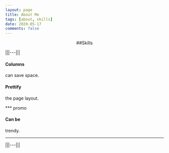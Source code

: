 ```yaml
---
layout: page
title: About Me
tags: [about, skills]
date: 2020-05-17
comments: false
---
```

<center>##Skills</center>

|||---|||
#### Columns

can save space.

#### Prettify

the page layout.

*** promo
#### Can be

trendy.
***
|||---|||
